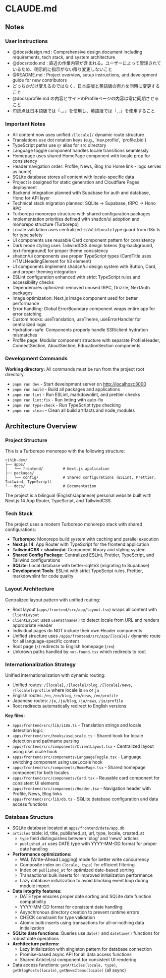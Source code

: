 # CLAUDE.md

## Notes

### User instructions

- @docs/design.md : Comprehensive design document including requirements, tech stack, and system architecture
- @docs/todo.md : 直近の作業内容が含まれる。ユーザーによって管理されているため、明示的に指示がない限り変更しないこと
- @README.md : Project overview, setup instructions, and development guide for new contributors
- どっちかだけ変えるのではなく、日本語版と英語版の両方を同時に変更すること
- @docs/profile.md の内容とサイトのProfileページの内容は常に同期させること
- 句読点は日本語版では「、。」を使用し、英語版では「, .」を使用すること

### Important Notes

- All content now uses unified `/[locale]/` dynamic route structure
- Translations use dot notation keys (e.g., 'nav.profile', 'profile.bio')
- TypeScript paths use `@/` alias for src directory
- Language toggle component handles locale transitions seamlessly
- Homepage uses shared HomePage component with locale prop for consistency
- Header navigation order: Profile, News, Blog (no Home link - logo serves as home)
- SQLite database stores all content with locale-specific data
- Project is designed for static generation and Cloudflare Pages deployment
- Backend integration planned with Supabase for auth and database, Hono for API layer
- Technical stack migration planned: SQLite → Supabase, tRPC → Hono RPC
- Turborepo monorepo structure with shared configuration packages
- Implementation priorities defined with shadcn/ui adoption and monorepo structure (Turborepo)
- Locale validation uses centralized `isValidLocale` type guard from i18n.ts for type safety
- UI components use reusable Card component pattern for consistency
- Dark mode styling uses TailwindCSS design tokens (bg-background, text-foreground) for proper theme consistency
- shadcn/ui components use proper TypeScript types (CardTitle uses HTMLHeadingElement for h3 element)
- UI components implement shadcn/ui design system with Button, Card, and proper theming integration
- ESLint configuration enhanced with strict TypeScript rules and accessibility checks
- Dependencies optimized: removed unused tRPC, Drizzle, NextAuth packages
- Image optimization: Next.js Image component used for better performance
- Error handling: Global ErrorBoundary component wraps entire app for error catching
- Custom hooks: useTranslation, useTheme, useErrorHandler for centralized logic
- Hydration-safe: Components properly handle SSR/client hydration mismatches
- Profile page: Modular component structure with separate ProfileHeader, ConnectSection, AboutSection, EducationSection components

### Development Commands

**Working directory:** All commands must be run from the project root directory.

- `pnpm run dev` - Start development server on <http://localhost:3000>
- `pnpm run build` - Build all packages and applications
- `pnpm run lint` - Run ESLint, markdownlint, and prettier checks
- `pnpm run lint:fix` - Run linting with auto-fix
- `pnpm run type-check` - Run TypeScript type checking
- `pnpm run clean` - Clean all build artifacts and node_modules

## Architecture Overview

### Project Structure

This is a Turborepo monorepo with the following structure:

```text
rihib-dev/
├── apps/
│   └── frontend/         # Next.js application
├── packages/
│   └── config/           # Shared configurations (ESLint, Prettier, Tailwind, TypeScript)
└── docs/                 # Documentation
```

The project is a bilingual (English/Japanese) personal website built with Next.js 14 App Router, TypeScript, and TailwindCSS.

### Tech Stack

The project uses a modern Turborepo monorepo stack with shared configurations:

- **Turborepo**: Monorepo build system with caching and parallel execution
- **Next.js 14**: App Router with TypeScript for the frontend application
- **TailwindCSS + shadcn/ui**: Component library and styling system
- **Shared Config Package**: Centralized ESLint, Prettier, TypeScript, and Tailwind configurations
- **SQLite**: Local database with better-sqlite3 (migrating to Supabase)
- **Development Tools**: ESLint with strict TypeScript rules, Prettier, markdownlint for code quality

### Layout Architecture

Centralized layout pattern with unified routing:

- Root layout (`apps/frontend/src/app/layout.tsx`) wraps all content with `ClientLayout`
- `ClientLayout` uses `usePathname()` to detect locale from URL and renders appropriate Header
- Individual pages do NOT include their own Header components
- Unified structure uses `/apps/frontend/src/app/[locale]/` dynamic route for all language-specific content
- Root page (`/`) redirects to English homepage (`/en`)
- Unknown paths handled by `not-found.tsx` which redirects to root

### Internationalization Strategy

Unified internationalization with dynamic routing:

- Unified routes: `/[locale]`, `/[locale]/blog`, `/[locale]/news`, `/[locale]/profile` where locale is `en` or `ja`
- English routes: `/en`, `/en/blog`, `/en/news`, `/en/profile`
- Japanese routes: `/ja`, `/ja/blog`, `/ja/news`, `/ja/profile`
- Root redirects automatically redirect to English versions

**Key files:**

- `apps/frontend/src/lib/i18n.ts` - Translation strings and locale detection logic
- `apps/frontend/src/hooks/useLocale.ts` - Shared hook for locale detection and pathname parsing
- `apps/frontend/src/components/ClientLayout.tsx` - Centralized layout using useLocale hook
- `apps/frontend/src/components/LanguageToggle.tsx` - Language switching component using useLocale hook
- `apps/frontend/src/components/HomePage.tsx` - Shared homepage component for both locales
- `apps/frontend/src/components/Card.tsx` - Reusable card component for consistent UI elements
- `apps/frontend/src/components/Header.tsx` - Navigation header with Profile, News, Blog links
- `apps/frontend/src/lib/db.ts` - SQLite database configuration and data access functions

### Database Structure

- SQLite database located at `apps/frontend/data/app.db`
- `articles` table: id, title, published_at, url, type, locale, created_at
  - `type` field distinguishes between 'blog' and 'news' articles
  - `published_at` uses DATE type with YYYY-MM-DD format for proper date handling
- **Performance optimizations:**
  - WAL (Write-Ahead Logging) mode for better write concurrency
  - Composite index on `(locale, type)` for efficient filtering
  - Index on `published_at` for optimized date-based sorting
  - Transactional bulk inserts for improved initialization performance
  - Lazy database initialization to avoid blocking event loop during module import
- **Data integrity features:**
  - DATE type ensures proper date sorting and SQLite date function compatibility
  - YYYY-MM-DD format for consistent date handling
  - Asynchronous directory creation to prevent runtime errors
  - CHECK constraint for type validation
  - Atomic bulk inserts using transactions for all-or-nothing data initialization
- **SQLite date functions:** Queries use `date()` and `datetime()` functions for robust date operations
- **Architecture patterns:**
  - Lazy initialization with singleton pattern for database connection
  - Promise-based async API for all data access functions
  - Shared ArticleList component for consistent UI rendering
- Data access functions: `getArticles(locale, type)`, `getBlogPosts(locale)`, `getNewsItems(locale)` (all async)
